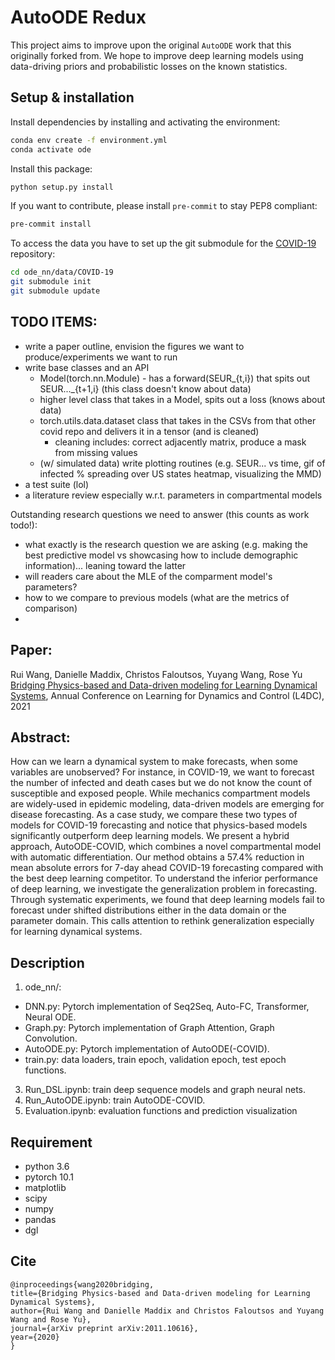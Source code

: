# AutoODE Redux

This project aims to improve upon the original `AutoODE` work that this
originally forked from. We hope to improve deep learning models using
data-driving priors and probabilistic losses on the known statistics.

## Setup & installation

Install dependencies by installing and activating the environment:

```bash
conda env create -f environment.yml
conda activate ode
```

Install this package:
```bash
python setup.py install
```

If you want to contribute, please install `pre-commit` to stay PEP8 compliant:

```bash
pre-commit install
```

To access the data you have to set up the git submodule for the
[COVID-19](https://github.com/CSSEGISandData/COVID-19) repository:

```bash
cd ode_nn/data/COVID-19
git submodule init
git submodule update
```



## TODO ITEMS:

- write a paper outline, envision the figures we want to produce/experiments we want to run
- write base classes and an API
  - Model(torch.nn.Module) - has a forward(SEUR_{t,i}) that spits out SEUR..._{t+1,i} (this class doesn't know about data)
  - higher level class that takes in a Model, spits out a loss (knows about data)
  - torch.utils.data.dataset class that takes in the CSVs from that other covid repo and delivers it in a tensor (and is cleaned)
    - cleaning includes: correct adjacently matrix, produce a mask from missing values
  - (w/ simulated data) write plotting routines (e.g. SEUR... vs time, gif of infected % spreading over US states heatmap, visualizing the MMD)
- a test suite (lol)
- a literature review especially w.r.t. parameters in compartmental models

Outstanding research questions we need to answer (this counts as work todo!):

- what exactly is the research question we are asking (e.g. making the best predictive model vs showcasing how to include demographic information)... leaning toward the latter
- will readers care about the MLE of the comparment model's parameters?
- how to we compare to previous models (what are the metrics of comparison)
- 

## Paper: 
Rui Wang, Danielle Maddix, Christos Faloutsos, Yuyang Wang, Rose Yu [Bridging Physics-based and Data-driven modeling for
Learning Dynamical Systems](https://arxiv.org/pdf/2011.10616.pdf), Annual Conference on Learning for Dynamics and Control (L4DC), 2021

## Abstract:
How can we learn a dynamical system to make forecasts, when some variables are unobserved? For instance, in COVID-19, we want to forecast the number of infected and death cases but we do not know the count of susceptible and exposed people. While mechanics compartment models are widely-used in epidemic modeling, data-driven models are emerging for disease forecasting. As a case study, we compare these two types of models for COVID-19 forecasting and notice that physics-based models significantly outperform deep learning models. We present a hybrid approach, AutoODE-COVID, which combines a novel compartmental model with automatic differentiation. Our method obtains a 57.4% reduction in mean absolute errors for 7-day ahead COVID-19 forecasting compared with the best deep learning competitor. To understand the inferior performance of deep learning, we investigate the generalization problem in forecasting. Through systematic experiments, we found that deep learning models fail to forecast under shifted distributions either in the data domain or the parameter domain. This calls attention to rethink generalization especially for learning dynamical systems.

## Description
1. ode_nn/: 
* DNN.py: Pytorch implementation of Seq2Seq, Auto-FC, Transformer, Neural ODE.
* Graph.py: Pytorch implementation of Graph Attention, Graph Convolution.
* AutoODE.py: Pytorch implementation of AutoODE(-COVID).
* train.py: data loaders, train epoch, validation epoch, test epoch functions.

3. Run_DSL.ipynb: train deep sequence models and graph neural nets.
4. Run_AutoODE.ipynb: train AutoODE-COVID. 
5. Evaluation.ipynb: evaluation functions and prediction visualization


## Requirement
* python 3.6
* pytorch 10.1
* matplotlib
* scipy
* numpy
* pandas
* dgl


## Cite
```
@inproceedings{wang2020bridging,
title={Bridging Physics-based and Data-driven modeling for Learning Dynamical Systems},
author={Rui Wang and Danielle Maddix and Christos Faloutsos and Yuyang Wang and Rose Yu},
journal={arXiv preprint arXiv:2011.10616},
year={2020}
}
```
